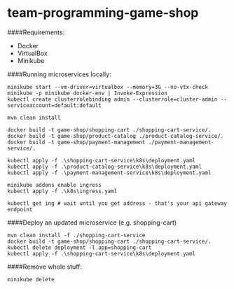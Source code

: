 # team-programming-game-shop
####Requirements:
 - Docker
 - VirtualBox
 - Minikube
 
####Running microservices locally:
```
minikube start --vm-driver=virtualbox --memory=3G --no-vtx-check
minikube -p minikube docker-env | Invoke-Expression
kubectl create clusterrolebinding admin --clusterrole=cluster-admin --serviceaccount=default:default

mvn clean install

docker build -t game-shop/shopping-cart ./shopping-cart-service/.
docker build -t game-shop/product-catalog ./product-catalog-service/.
docker build -t game-shop/payment-management ./payment-management-service/.

kubectl apply -f .\shopping-cart-service\k8s\deployment.yaml
kubectl apply -f .\product-catalog-service\k8s\deployment.yaml
kubectl apply -f .\payment-management-service\k8s\deployment.yaml

minikube addons enable ingress
kubectl apply -f .\k8s\ingress.yaml

kubectl get ing # wait until you get address - that's your api gateway endpoint 
```
####Deploy an updated microservice (e.g. shopping-cart)
```
mvn clean install -f ./shopping-cart-service
docker build -t game-shop/shopping-cart ./shopping-cart-service/.
kubectl delete deployment -l app=shopping-cart
kubectl apply -f .\shopping-cart-service\k8s\deployment.yaml
```
####Remove whole stuff:
```
minikube delete
```